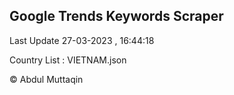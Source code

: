 

## Google Trends Keywords Scraper 
 
Last Update 27-03-2023 , 16:44:18

Country List :
VIETNAM.json



© Abdul Muttaqin 
